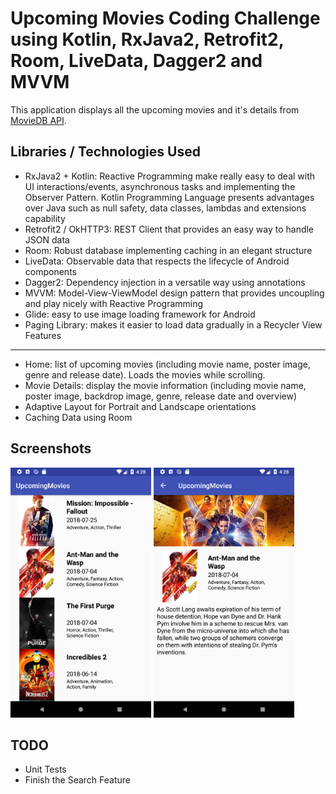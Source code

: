 Upcoming Movies Coding Challenge using Kotlin, RxJava2, Retrofit2, Room, LiveData, Dagger2 and MVVM
=============================================================================================

This application displays all the upcoming movies and it's details from [MovieDB API](https://developers.themoviedb.org/3).

Libraries / Technologies Used
------------------------------

  - RxJava2 + Kotlin: Reactive Programming make really easy to deal with UI interactions/events, asynchronous tasks and implementing the Observer Pattern. Kotlin Programming Language presents advantages over Java such as null safety, data classes, lambdas and extensions capability
  - Retrofit2 / OkHTTP3: REST Client that provides an easy way to handle JSON data
  - Room: Robust database implementing caching in an elegant structure
  - LiveData: Observable data that respects the lifecycle of Android components
  - Dagger2: Dependency injection in a versatile way using annotations
  - MVVM: Model-View-ViewModel design pattern that provides uncoupling and play nicely with Reactive Programming
  - Glide: easy to use image loading framework for Android
  - Paging Library: makes it easier to load data gradually in a Recycler View
Features
---------

 - Home: list of upcoming movies (including movie name, poster image, genre and release date). Loads the movies while scrolling.
 - Movie Details: display the movie information (including movie name, poster image, backdrop image, genre, release date and overview)
 - Adaptive Layout for Portrait and Landscape orientations
 - Caching Data using Room

Screenshots
------------

<img src="screenshots/Home.png" height="400" alt="Screenshot"/>
<img src="screenshots/Detail.png" height="400" alt="Screenshot"/>

TODO
-----

 - Unit Tests
 - Finish the Search Feature

